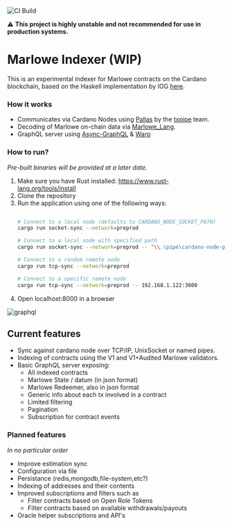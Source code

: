 ![CI Build](https://github.com/olofblomqvist/marlowe-indexer/actions/workflows/rust.yml/badge.svg?branch=main)

⚠️ **This project is highly unstable and not recommended for use in production systems.**

# Marlowe Indexer (WIP)

This is an experimental indexer for Marlowe contracts on the Cardano blockchain, based on the Haskell implementation by IOG [here](https://github.com/input-output-hk/marlowe-cardano/).

### How it works

- Communicates via Cardano Nodes using [Pallas](https://github.com/txpipe/pallas) by the [txpipe](https://github.com/txpipe) team.
- Decoding of Marlowe on-chain data via [Marlowe_Lang](https://github.com/OlofBlomqvist/marlowe_lang).
- GraphQL server using [Async-GraphQL](https://github.com/async-graphql/async-graphql) & [Warp](https://github.com/seanmonstar/warp)

### How to run?

*Pre-built binaries will be provided at a later date.*

1. Make sure you have Rust installed: https://www.rust-lang.org/tools/install
2. Clone the repository
3. Run the application using one of the following ways: 
    ```bash
    
    # Connect to a local node (defaults to CARDANO_NODE_SOCKET_PATH)
    cargo run socket-sync --network=preprod

    # Connect to a local node with specified path
    cargo run socket-sync --network=preprod -- "\\.\pipe\cardano-node-preprod"

    # Connect to a random remote node
    cargo run tcp-sync --network=preprod

    # Connect to a specific remote node
    cargo run tcp-sync --network=preprod -- 192.168.1.122:3000

    ```
4. Open localhost:8000 in a browser

![graphql](https://github.com/OlofBlomqvist/marlowe_indexer/blob/main/graphql.png)


## Current features

- Sync against cardano node over TCP/IP, UnixSocket or named pipes.
- Indexing of contracts using the V1 and V1+Audited Marlowe validators.
- Basic GraphQL server exposing:
    - All indexed contracts
    - Marlowe State / datum (in json format)
    - Marlowe Redeemer, also in json format
    - Generic info about each tx involved in a contract
    - Limited filtering
    - Pagination
    - Subscription for contract events

### Planned features

*In no particular order*

- Improve estimation sync
- Configuration via file
- Persistance (redis,mongodb,file-system,etc?)
- Indexing of addresses and their contents
- Improved subscriptions and filters such as
  - Filter contracts based on Open Role Tokens
  - Filter contracts based on available withdrawals/payouts
- Oracle helper subscriptions and API's
